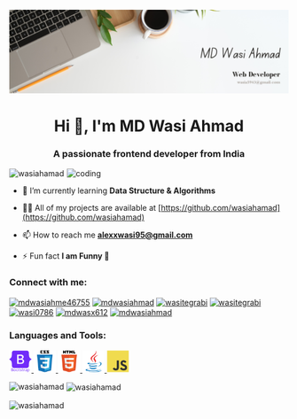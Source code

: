 ![logo](https://github.com/wasiahamad/wasiahamad/blob/main/White%20Minimalist%20Profile%20LinkedIn%20Banner%20(1).png)
<h1 align="center">Hi 👋, I'm MD Wasi Ahmad</h1>
<h3 align="center">A passionate frontend developer from India</h3>
 <img align="right" alt="coding" width="400" src="https://user-images.githubusercontent.com/55389276/140866485-8fb1c876-9a8f-4d6a-98dc-08c4981eaf70.gif">
<p align="left"> <img src="https://komarev.com/ghpvc/?username=wasiahamad&label=Profile%20views&color=0e75b6&style=flat" alt="wasiahamad" /> </p>

- 🌱 I’m currently learning **Data Structure & Algorithms**

- 👨‍💻 All of my projects are available at [https://github.com/wasiahamad](https://github.com/wasiahamad)

- 📫 How to reach me **alexxwasi95@gmail.com**

- ⚡ Fun fact **I am Funny 🤪**

<h3 align="left">Connect with me:</h3>
<p align="left">
<a href="https://twitter.com/mdwasiahme46755" target="blank"><img align="center" src="https://raw.githubusercontent.com/rahuldkjain/github-profile-readme-generator/master/src/images/icons/Social/twitter.svg" alt="mdwasiahme46755" height="30" width="40" /></a>
<a href="https://linkedin.com/in/mdwasiahmad" target="blank"><img align="center" src="https://raw.githubusercontent.com/rahuldkjain/github-profile-readme-generator/master/src/images/icons/Social/linked-in-alt.svg" alt="mdwasiahmad" height="30" width="40" /></a>
<a href="https://fb.com/wasitegrabi" target="blank"><img align="center" src="https://raw.githubusercontent.com/rahuldkjain/github-profile-readme-generator/master/src/images/icons/Social/facebook.svg" alt="wasitegrabi" height="30" width="40" /></a>
<a href="https://instagram.com/wasitegrabi" target="blank"><img align="center" src="https://raw.githubusercontent.com/rahuldkjain/github-profile-readme-generator/master/src/images/icons/Social/instagram.svg" alt="wasitegrabi" height="30" width="40" /></a>
<a href="https://www.leetcode.com/wasi0786" target="blank"><img align="center" src="https://raw.githubusercontent.com/rahuldkjain/github-profile-readme-generator/master/src/images/icons/Social/leet-code.svg" alt="wasi0786" height="30" width="40" /></a>
<a href="https://auth.geeksforgeeks.org/user/mdwasx612" target="blank"><img align="center" src="https://raw.githubusercontent.com/rahuldkjain/github-profile-readme-generator/master/src/images/icons/Social/geeks-for-geeks.svg" alt="mdwasx612" height="30" width="40" /></a>
<a href="https://discord.gg/mdwasiahmad" target="blank"><img align="center" src="https://raw.githubusercontent.com/rahuldkjain/github-profile-readme-generator/master/src/images/icons/Social/discord.svg" alt="mdwasiahmad" height="30" width="40" /></a>
</p>

<h3 align="left">Languages and Tools:</h3>
<p align="left"> <a href="https://getbootstrap.com" target="_blank" rel="noreferrer"> <img src="https://raw.githubusercontent.com/devicons/devicon/master/icons/bootstrap/bootstrap-plain-wordmark.svg" alt="bootstrap" width="40" height="40"/> </a> <a href="https://www.w3schools.com/css/" target="_blank" rel="noreferrer"> <img src="https://raw.githubusercontent.com/devicons/devicon/master/icons/css3/css3-original-wordmark.svg" alt="css3" width="40" height="40"/> </a> <a href="https://www.w3.org/html/" target="_blank" rel="noreferrer"> <img src="https://raw.githubusercontent.com/devicons/devicon/master/icons/html5/html5-original-wordmark.svg" alt="html5" width="40" height="40"/> </a> <a href="https://www.java.com" target="_blank" rel="noreferrer"> <img src="https://raw.githubusercontent.com/devicons/devicon/master/icons/java/java-original.svg" alt="java" width="40" height="40"/> </a> <a href="https://developer.mozilla.org/en-US/docs/Web/JavaScript" target="_blank" rel="noreferrer"> <img src="https://raw.githubusercontent.com/devicons/devicon/master/icons/javascript/javascript-original.svg" alt="javascript" width="40" height="40"/> </a> </p>

<p><img align="left" src="https://github-readme-stats.vercel.app/api/top-langs?username=wasiahamad&show_icons=true&locale=en&layout=compact" alt="wasiahamad" /></p>

<p>&nbsp;<img align="center" src="https://github-readme-stats.vercel.app/api?username=wasiahamad&show_icons=true&locale=en" alt="wasiahamad" /></p>

<p><img align="center" src="https://github-readme-streak-stats.herokuapp.com/?user=wasiahamad&" alt="wasiahamad" /></p>
